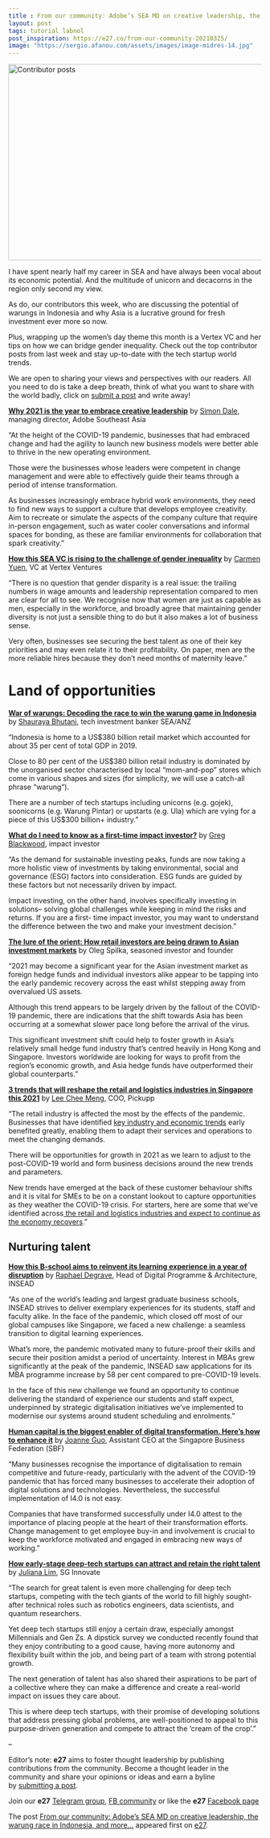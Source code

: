```yaml
---
title : From our community: Adobe’s SEA MD on creative leadership, the warung race in Indonesia, and more…
layout: post
tags: tutorial labnol
post_inspiration: https://e27.co/from-our-community-20210325/
image: "https://sergio.afanou.com/assets/images/image-midres-14.jpg"
---
```


<img loading="lazy" class="aligncenter wp-image-364788 size-full" src="https://e27.co/wp-content/uploads/2020/11/Contributor-of-the-week.jpg" alt="Contributor posts" width="690" height="390" />
<p>I have spent nearly half my career in SEA and have always been vocal about its economic potential. And the multitude of unicorn and decacorns in the region only second my view.</p>
<p>As do, our contributors this week, who are discussing the potential of warungs in Indonesia and why Asia is a lucrative ground for fresh investment ever more so now.</p>
<p>Plus, wrapping up the women&#8217;s day theme this month is a Vertex VC and her tips on how we can bridge gender inequality. Check out the top contributor posts from last week and stay up-to-date with the tech startup world trends.</p>
<p>We are open to sharing your views and perspectives with our readers. All you need to do is take a deep breath, think of what you want to share with the world badly, click on <span class="s1"><a rel="follow" rel="follow" href="https://e27.co/contributor"><span class="s2">submit a post</span></a> and write away!</span></p>
<p><a rel="follow" href="https://e27.co/why-2021-is-the-year-to-embrace-creative-leadership-20210325/"><strong>Why 2021 is the year to embrace creative leadership</strong></a> by <a rel="follow" href="https://e27.co/user/simon.dale/">Simon Dale</a>, managing director, Adobe Southeast Asia</p>
<p>&#8220;At the height of the COVID-19 pandemic, businesses that had embraced change and had the agility to launch new business models were better able to thrive in the new operating environment.</p>
<p>Those were the businesses whose leaders were competent in change management and were able to effectively guide their teams through a period of intense transformation.</p>
<p>As businesses increasingly embrace hybrid work environments, they need to find new ways to support a culture that develops employee creativity. Aim to recreate or simulate the aspects of the company culture that require in-person engagement, such as water cooler conversations and informal spaces for bonding, as these are familiar environments for collaboration that spark creativity.&#8221;</p>
<p><a rel="follow" href="https://e27.co/rising-to-the-challenge-of-gender-equality-20210319/"><strong>How this SEA VC is rising to the challenge of gender inequality</strong></a> by <a rel="follow" href="https://e27.co/user/carmen.yuen/">Carmen Yuen</a>, VC at Vertex Ventures</p>
<p>&#8220;There is no question that gender disparity is a real issue: the trailing numbers in wage amounts and leadership representation compared to men are clear for all to see. We recognise now that women are just as capable as men, especially in the workforce, and broadly agree that maintaining gender diversity is not just a sensible thing to do but it also makes a lot of business sense.</p>
<p>Very often, businesses see securing the best talent as one of their key priorities and may even relate it to their profitability. On paper, men are the more reliable hires because they don’t need months of maternity leave.&#8221;</p>
<h1>Land of opportunities</h1>
<p><a rel="follow" href="https://e27.co/war-of-warungs-decoding-the-race-to-win-the-warung-game-in-indonesia-20210319/"><strong>War of warungs: Decoding the race to win the warung game in Indonesia</strong></a> by <a rel="follow" href="https://e27.co/user/shauraya.bhutani/">Shauraya Bhutani</a>, tech investment banker SEA/ANZ</p>
<p>&#8220;Indonesia is home to a US$380 billion retail market which accounted for about 35 per cent of total GDP in 2019.</p>
<p>Close to 80 per cent of the US$380 billion retail industry is dominated by the unorganised sector characterised by local “mom-and-pop” stores which come in various shapes and sizes (for simplicity, we will use a catch-all phrase “warung“).</p>
<p>There are a number of tech startups including unicorns (e.g. gojek), soonicorns (e.g. Warung Pintar) or upstarts (e.g. Ula) which are vying for a piece of this US$300 billion+ industry.&#8221;</p>
<p><a rel="follow" href="https://e27.co/what-to-know-as-a-first-time-impact-investor-20210323/"><strong>What do I need to know as a first-time impact investor?</strong></a> by <a rel="follow" href="https://e27.co/user/greg.blackwood/">Greg Blackwood</a>, impact investor</p>
<p>&#8220;As the demand for sustainable investing peaks, funds are now taking a more holistic view of investments by taking environmental, social and governance (ESG) factors into consideration. ESG funds are guided by these factors but not necessarily driven by impact.</p>
<p>Impact investing, on the other hand, involves specifically investing in solutions– solving global challenges while keeping in mind the risks and returns. If you are a first- time impact investor, you may want to understand the difference between the two and make your investment decision.&#8221;</p>
<p><a rel="follow" href="https://e27.co/the-lure-of-the-orient-how-retail-investors-are-being-drawn-to-asian-investment-markets-20210324/"><strong>The lure of the orient: How retail investors are being drawn to Asian investment markets</strong></a> by Oleg Spilka, seasoned investor and founder</p>
<p>&#8220;2021 may become a significant year for the Asian investment market as foreign hedge funds and individual investors alike appear to be tapping into the early pandemic recovery across the east whilst stepping away from overvalued US assets.</p>
<p>Although this trend appears to be largely driven by the fallout of the COVID-19 pandemic, there are indications that the shift towards Asia has been occurring at a somewhat slower pace long before the arrival of the virus.</p>
<p>This significant investment shift could help to foster growth in Asia’s relatively small hedge fund industry that’s centred heavily in Hong Kong and Singapore. Investors worldwide are looking for ways to profit from the region’s economic growth, and Asia hedge funds have outperformed their global counterparts.&#8221;</p>
<p><a rel="follow" href="https://e27.co/3-trends-that-will-reshape-the-retail-and-logistics-industries-in-singapore-this-2021-20210323/"><strong>3 trends that will reshape the retail and logistics industries in Singapore this 2021</strong></a> by <a rel="follow" href="https://e27.co/user/lee.chee.meng/">Lee Chee Meng</a>, COO, Pickupp</p>
<p>&#8220;The retail industry is affected the most by the effects of the pandemic. Businesses that have identified <a rel="follow" href="https://www.jpmorgan.com/commercial-banking/insights/5-economic-trends-to-watch-in-2020" rel="follow">key industry and economic trends</a> early benefited greatly, enabling them to adapt their services and operations to meet the changing demands.</p>
<p>There will be opportunities for growth in 2021 as we learn to adjust to the post-COVID-19 world and form business decisions around the new trends and parameters.</p>
<p>New trends have emerged at the back of these customer behaviour shifts and it is vital for SMEs to be on a constant lookout to capture opportunities as they weather the COVID-19 crisis. For starters, here are some that we’ve identified across<a rel="follow" href="https://e27.co/addressing-the-logistics-challenges-of-transporting-the-covid-19-vaccines-in-and-out-of-asia-20201201/" rel="follow"> the retail and logistics industries and expect to continue as the economy recovers</a>.&#8221;</p>
<h2>Nurturing talent</h2>
<p><a rel="follow" href="https://e27.co/how-and-why-this-b-school-reinvented-its-learning-experience-in-a-year-of-disruption-20210325/"><strong>How this B-school aims to reinvent its learning experience in a year of disruption</strong></a> by <a rel="follow" href="https://e27.co/user/raphael.degrave/">Raphael Degrave</a>, Head of Digital Programme &amp; Architecture, INSEAD</p>
<p>&#8220;As one of the world’s leading and largest graduate business schools, INSEAD strives to deliver exemplary experiences for its students, staff and faculty alike. In the face of the pandemic, which closed off most of our global campuses like Singapore, we faced a new challenge: a seamless transition to digital learning experiences.</p>
<p>What’s more, the pandemic motivated many to future-proof their skills and secure their position amidst a period of uncertainty. Interest in MBAs grew significantly at the peak of the pandemic, INSEAD saw applications for its MBA programme increase by 58 per cent compared to pre-COVID-19 levels.</p>
<p>In the face of this new challenge we found an opportunity to continue delivering the standard of experience our students and staff expect, underpinned by strategic digitalisation initiatives we’ve implemented to modernise our systems around student scheduling and enrolments.&#8221;</p>
<p><a rel="follow" href="https://e27.co/human-capital-is-the-biggest-enabler-of-digital-transformation-heres-how-to-enhance-it-20210322/"><strong>Human capital is the biggest enabler of digital transformation. Here’s how to enhance it</strong></a> by <a rel="follow" href="https://e27.co/user/joanne.guo/">Joanne Guo</a>, Assistant CEO at the Singapore Business Federation (SBF)</p>
<p>&#8220;Many businesses recognise the importance of digitalisation to remain competitive and future-ready, particularly with the advent of the COVID-19 pandemic that has forced many businesses to accelerate their adoption of digital solutions and technologies. Nevertheless, the successful implementation of I4.0 is not easy.</p>
<p>Companies that have transformed successfully under I4.0 attest to the importance of placing people at the heart of their transformation efforts. Change management to get employee buy-in and involvement is crucial to keep the workforce motivated and engaged in embracing new ways of working.&#8221;</p>
<p><a rel="follow" href="https://e27.co/how-can-early-stage-deep-tech-startups-attract-and-retain-the-right-talent-20210324/"><strong>How early-stage deep-tech startups can attract and retain the right talent</strong></a> by <a rel="follow" href="https://e27.co/user/juliana.lim/">Juliana Lim</a>, SG Innovate</p>
<p>&#8220;The search for great talent is even more challenging for deep tech startups, competing with the tech giants of the world to fill highly sought-after technical roles such as robotics engineers, data scientists, and quantum researchers.</p>
<p>Yet deep tech startups still enjoy a certain draw, especially amongst Millennials and Gen Zs. A dipstick survey we conducted recently found that they enjoy contributing to a good cause, having more autonomy and flexibility built within the job, and being part of a team with strong potential growth.</p>
<p>The next generation of talent has also shared their aspirations to be part of a collective where they can make a difference and create a real-world impact on issues they care about.</p>
<p>This is where deep tech startups, with their promise of developing solutions that address pressing global problems, are well-positioned to appeal to this purpose-driven generation and compete to attract the ‘cream of the crop’.&#8221;</p>
<p>&#8211;</p>
<p class="p1"><span class="s1">Editor’s note: <strong>e27</strong> aims to foster thought leadership by publishing contributions from the community. Become a thought leader in the community and share your opinions or ideas and earn a byline by <a rel="follow" rel="follow" href="https://e27.co/contributor"><span class="s2">submitting a post</span></a>.</span></p>
<p class="p1"><span class="s1">Join our <strong>e27</strong> <a rel="follow" href="https://t.me/joinchat/HmTbfBcGCZeykhM8NOlQ-g"><span class="s2">Telegram group</span></a>, <a rel="follow" href="https://www.facebook.com/groups/e27co/permalink/886904662065955/">FB community</a> or like the <strong>e27</strong> <a rel="follow" href="https://www.facebook.com/e27/?ref=your_pages"><span class="s2">Facebook page</span></a></span></p>
<p>The post <a rel="nofollow" href="https://e27.co/from-our-community-20210325/">From our community: Adobe&#8217;s SEA MD on creative leadership, the warung race in Indonesia, and more&#8230;</a> appeared first on <a rel="nofollow" href="https://e27.co">e27</a>.</p>
